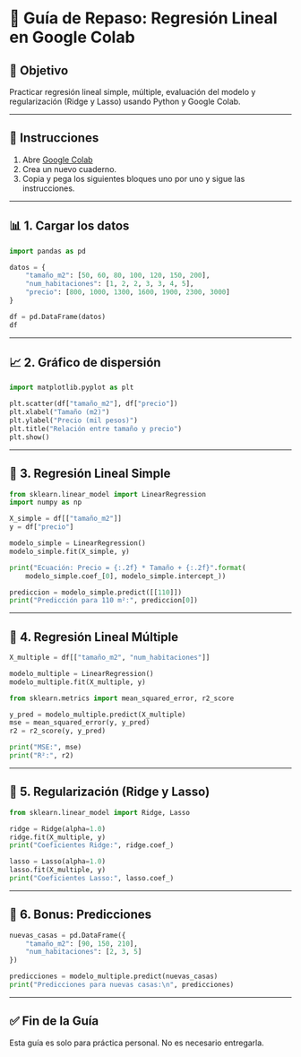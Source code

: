 
# 🧠 Guía de Repaso: Regresión Lineal en Google Colab

## 🎯 Objetivo
Practicar regresión lineal simple, múltiple, evaluación del modelo y regularización (Ridge y Lasso) usando Python y Google Colab.

---

## 🚀 Instrucciones
1. Abre [Google Colab](https://colab.research.google.com/)
2. Crea un nuevo cuaderno.
3. Copia y pega los siguientes bloques uno por uno y sigue las instrucciones.

---

## 📊 1. Cargar los datos

```python
import pandas as pd

datos = {
    "tamaño_m2": [50, 60, 80, 100, 120, 150, 200],
    "num_habitaciones": [1, 2, 2, 3, 3, 4, 5],
    "precio": [800, 1000, 1300, 1600, 1900, 2300, 3000]
}

df = pd.DataFrame(datos)
df
```

---

## 📈 2. Gráfico de dispersión

```python
import matplotlib.pyplot as plt

plt.scatter(df["tamaño_m2"], df["precio"])
plt.xlabel("Tamaño (m2)")
plt.ylabel("Precio (mil pesos)")
plt.title("Relación entre tamaño y precio")
plt.show()
```

---

## 📐 3. Regresión Lineal Simple

```python
from sklearn.linear_model import LinearRegression
import numpy as np

X_simple = df[["tamaño_m2"]]
y = df["precio"]

modelo_simple = LinearRegression()
modelo_simple.fit(X_simple, y)

print("Ecuación: Precio = {:.2f} * Tamaño + {:.2f}".format(
    modelo_simple.coef_[0], modelo_simple.intercept_))

prediccion = modelo_simple.predict([[110]])
print("Predicción para 110 m²:", prediccion[0])
```

---

## 🧮 4. Regresión Lineal Múltiple

```python
X_multiple = df[["tamaño_m2", "num_habitaciones"]]

modelo_multiple = LinearRegression()
modelo_multiple.fit(X_multiple, y)

from sklearn.metrics import mean_squared_error, r2_score

y_pred = modelo_multiple.predict(X_multiple)
mse = mean_squared_error(y, y_pred)
r2 = r2_score(y, y_pred)

print("MSE:", mse)
print("R²:", r2)
```

---

## 🧪 5. Regularización (Ridge y Lasso)

```python
from sklearn.linear_model import Ridge, Lasso

ridge = Ridge(alpha=1.0)
ridge.fit(X_multiple, y)
print("Coeficientes Ridge:", ridge.coef_)

lasso = Lasso(alpha=1.0)
lasso.fit(X_multiple, y)
print("Coeficientes Lasso:", lasso.coef_)
```

---

## 💭 6. Bonus: Predicciones

```python
nuevas_casas = pd.DataFrame({
    "tamaño_m2": [90, 150, 210],
    "num_habitaciones": [2, 3, 5]
})

predicciones = modelo_multiple.predict(nuevas_casas)
print("Predicciones para nuevas casas:\n", predicciones)
```

---

## ✅ Fin de la Guía
Esta guía es solo para práctica personal. No es necesario entregarla.
